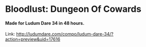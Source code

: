 # Bloodlust: Dungeon Of Cowards
#### Made for Ludum Dare 34 in 48 hours.

Link: http://ludumdare.com/compo/ludum-dare-34/?action=preview&uid=17616
